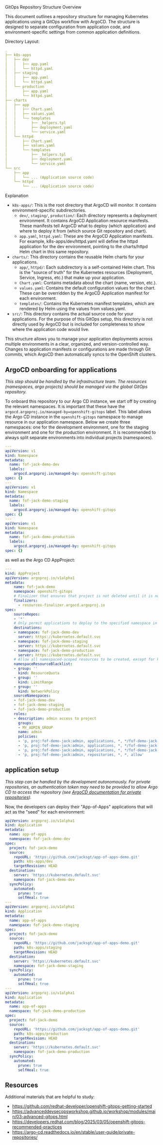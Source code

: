 GitOps Repository Structure Overview

This document outlines a repository structure for managing Kubernetes applications using a GitOps workflow with ArgoCD. The structure is designed to separate configuration from application code, and environment-specific settings from common application definitions.

Directory Layout:

```yaml
.
├── k8s-apps
│   ├── dev
│   │   ├── app.yaml
│   │   └── httpd.yaml
│   ├── staging
│   │   ├── app.yaml
│   │   └── httpd.yaml
│   └── production
│       ├── app.yaml
│       └── httpd.yaml
├── charts
│   ├── app
│   │   ├── Chart.yaml
│   │   ├── values.yaml
│   │   └── templates
│   │       ├── _helpers.tpl
│   │       ├── deployment.yaml
│   │       └── service.yaml
│   └── httpd
│       ├── Chart.yaml
│       ├── values.yaml
│       └── templates
│           ├── _helpers.tpl
│           ├── deployment.yaml
│           └── service.yaml
└── src
    ├── app
    │   └── ... (Application source code)
    └── httpd
        └── ... (Application source code)
```


Explanation

* `k8s-apps/`: This is the root directory that ArgoCD will monitor. It contains environment-specific subdirectories.
  * `dev/`, `staging/`, `production/`: Each directory represents a deployment environment. It contains ArgoCD Application resource manifests. These manifests tell ArgoCD what to deploy (which application) and where to deploy it from (which source Git repository and chart).
  * `app.yaml`, `httpd.yaml`: These are the ArgoCD Application manifests. For example, k8s-apps/dev/httpd.yaml will define the httpd application for the dev environment, pointing to the charts/httpd Helm chart in this same repository.
* `charts/`: This directory contains the reusable Helm charts for your applications.
  * `app/`, `httpd/`: Each subdirectory is a self-contained Helm chart. This is the "source of truth" for the Kubernetes resources (Deployment, Service, Ingress, etc.) that make up your application.
  * `Chart.yaml`: Contains metadata about the chart (name, version, etc.).
  * `values.yaml`: Contains the default configuration values for the chart. These can be overridden by the ArgoCD Application manifest for each environment.
  * `templates/`: Contains the Kubernetes manifest templates, which are rendered by Helm using the values from values.yaml.
* `src/`: This directory contains the actual source code for your applications. For the purpose of this GitOps setup, this directory is not directly used by ArgoCD but is included for completeness to show where the application code would live.

This structure allows you to manage your application deployments across multiple environments in a clear, organized, and version-controlled way. Changes to application manifests or configurations are made through Git commits, which ArgoCD then automatically syncs to the OpenShift clusters.


## ArgoCD onboarding for applications

*This step should be handled by the infrastructure team. The resources (namespaces, argo projects) should be managed via the global GitOps repository.*

To onboard this repository to our Argo CD instance, we start off by creating the relevant namespaces.
It is important that these have the `argocd.argoproj.io/managed-by=openshift-gitops` label.
This label allows the Argo CD instance in the `openshift-gitops` namespace to manage resource in our application namespace.
Below we create three namespaces: one for the development environment, one for the staging environment and one for the production environment.
It is recommended to always split separate environments into individual projects (namespaces).

```yaml
---
apiVersion: v1
kind: Namespace
metadata:
  name: fof-jack-demo-dev
  labels:
    argocd.argoproj.io/managed-by: openshift-gitops
spec: {}
---
apiVersion: v1
kind: Namespace
metadata:
  name: fof-jack-demo-staging
  labels:
    argocd.argoproj.io/managed-by: openshift-gitops
spec: {}
---
apiVersion: v1
kind: Namespace
metadata:
  name: fof-jack-demo-production
  labels:
    argocd.argoproj.io/managed-by: openshift-gitops
spec: {}
```

as well as the Argo CD AppProject:

```yaml
---
kind: AppProject
apiVersion: argoproj.io/v1alpha1
metadata:
    name: fof-jack-demo
    namespace: openshift-gitops
    # Finalizer that ensures that project is not deleted until it is not referenced by any application
    finalizers:
      - resources-finalizer.argocd.argoproj.io
spec:
    sourceRepos:
    - '*'
    # Only permit applications to deploy to the specified namespace in the same cluster
    destinations:
    - namespace: fof-jack-demo-dev
      server: https://kubernetes.default.svc
    - namespace: fof-jack-demo-staging
      server: https://kubernetes.default.svc
    - namespace: fof-jack-demo-production
      server: https://kubernetes.default.svc
    # Allow all namespaced-scoped resources to be created, except for ResourceQuota, LimitRange, NetworkPolicy
    namespaceResourceBlacklist:
    - group: ''
      kind: ResourceQuota
    - group: ''
      kind: LimitRange
    - group: ''
      kind: NetworkPolicy
    sourceNamespaces:
    - fof-jack-demo-dev
    - fof-jack-demo-staging
    - fof-jack-demo-production
    roles:
    - description: admin access to project
      groups:
      - MY_ADMIN_GROUP
      name: admin
      policies:
      - 'p, proj:fof-demo-jack:admin, applications, *, */fof-demo-jack-dev/*, allow'
      - 'p, proj:fof-demo-jack:admin, applications, *, */fof-demo-jack-staging/*, allow'
      - 'p, proj:fof-demo-jack:admin, applications, *, */fof-demo-jack-production/*, allow'
      - 'p, proj:fof-demo-jack:admin, repositories, *, *, allow'
```

## application setup

*This step can be handled by the development autonomously. For private repositories, an authentication token may need to be provided to allow Argo CD to access the repository (see [ArgoCD documentation for private repositories](https://argo-cd.readthedocs.io/en/stable/user-guide/private-repositories/)).*

Now, the developers can deploy their "App-of-Apps" applications that will act as the "seed" for each environment:

```yaml
apiVersion: argoproj.io/v1alpha1
kind: Application
metadata:
  name: app-of-apps
  namespace: fof-jack-demo-dev
spec:
  project: fof-jack-demo
  source:
    repoURL: 'https://github.com/jacksgt/app-of-apps-demo.git'
    path: k8s-apps/dev
    targetRevision: HEAD
  destination:
    server: 'https://kubernetes.default.svc'
    namespace: fof-jack-demo-dev
  syncPolicy:
    automated:
      prune: true
      selfHeal: true
---
apiVersion: argoproj.io/v1alpha1
kind: Application
metadata:
  name: app-of-apps
  namespace: fof-jack-demo-staging
spec:
  project: fof-jack-demo
  source:
    repoURL: 'https://github.com/jacksgt/app-of-apps-demo.git'
    path: k8s-apps/staging
    targetRevision: HEAD
  destination:
    server: 'https://kubernetes.default.svc'
    namespace: fof-jack-demo-staging
  syncPolicy:
    automated:
      prune: true
      selfHeal: true
---
apiVersion: argoproj.io/v1alpha1
kind: Application
metadata:
  name: app-of-apps
  namespace: fof-jack-demo-production
spec:
  project: fof-jack-demo
  source:
    repoURL: 'https://github.com/jacksgt/app-of-apps-demo.git'
    path: k8s-apps/production
    targetRevision: HEAD
  destination:
    server: 'https://kubernetes.default.svc'
    namespace: fof-jack-demo-production
  syncPolicy:
    automated:
      prune: true
      selfHeal: true
```

## Resources

Additional materials that are helpful to study:

* https://github.com/redhat-developer/openshift-gitops-getting-started
* https://advanceddevsecopsworkshop.github.io/workshop/modules/main/03-advanced-gitops.html
* https://developers.redhat.com/blog/2025/03/05/openshift-gitops-recommended-practices
* https://argo-cd.readthedocs.io/en/stable/user-guide/private-repositories/
